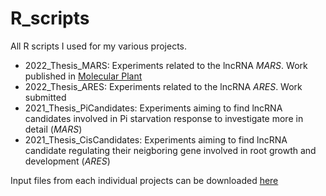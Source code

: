 # R_scripts
All R scripts I used for my various projects.
- 2022_Thesis_MARS: Experiments related to the lncRNA *MARS*. Work published in [Molecular Plant](https://doi.org/10.1016/j.molp.2022.02.007)
- 2022_Thesis_ARES: Experiments related to the lncRNA *ARES*. Work submitted
- 2021_Thesis_PiCandidates: Experiments aiming to find lncRNA candidates involved in Pi starvation response to investigate more in detail (*MARS*)
- 2021_Thesis_CisCandidates: Experiments aiming to find lncRNA candidate regulating their neigboring gene involved in root growth and development (*ARES*)

Input files from each individual projects can be downloaded [here](https://drive.google.com/drive/folders/1wyNggegZyCYGBg_4VjMDzQc7A1GXtp-_?usp=sharing)
